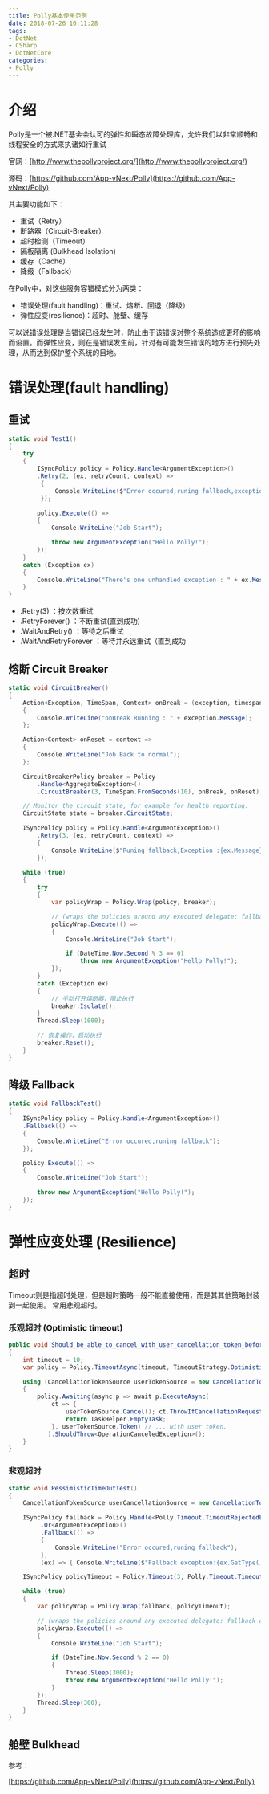 ```yaml
---
title: Polly基本使用范例
date: 2018-07-26 16:11:28
tags:
- DotNet
- CSharp
- DotNetCore
categories: 
- Polly
---
```

# 介绍

Polly是一个被.NET基金会认可的弹性和瞬态故障处理库，允许我们以非常顺畅和线程安全的方式来执诸如行重试

官网：[http://www.thepollyproject.org/](http://www.thepollyproject.org/)

源码：[https://github.com/App-vNext/Polly](https://github.com/App-vNext/Polly)

其主要功能如下：

* 重试（Retry）
* 断路器（Circuit-Breaker）
* 超时检测（Timeout）
* 隔板隔离 (Bulkhead Isolation)
* 缓存（Cache）
* 降级（Fallback）

在Polly中，对这些服务容错模式分为两类：

* 错误处理(fault handling)：重试、熔断、回退（降级）
* 弹性应变(resilience)：超时、舱壁、缓存

可以说错误处理是当错误已经发生时，防止由于该错误对整个系统造成更坏的影响而设置。而弹性应变，则在是错误发生前，针对有可能发生错误的地方进行预先处理，从而达到保护整个系统的目地。

# 错误处理(fault handling)

## 重试

```csharp
static void Test1()
{
    try
    {
        ISyncPolicy policy = Policy.Handle<ArgumentException>()
        .Retry(2, (ex, retryCount, context) =>
         {
             Console.WriteLine($"Error occured,runing fallback,exception :{ex.Message},retryCount:{retryCount}");
         });

        policy.Execute(() =>
        {
            Console.WriteLine("Job Start");

            throw new ArgumentException("Hello Polly!");
        });
    }
    catch (Exception ex)
    {
        Console.WriteLine("There's one unhandled exception : " + ex.Message);
    }
}
```

* .Retry(3) ：按次数重试
* .RetryForever() ：不断重试(直到成功)
* .WaitAndRetry() ：等待之后重试
* .WaitAndRetryForever ：等待并永远重试（直到成功

## 熔断 Circuit Breaker

```csharp
static void CircuitBreaker()
{
    Action<Exception, TimeSpan, Context> onBreak = (exception, timespan, context) =>
    {
        Console.WriteLine("onBreak Running : " + exception.Message);
    };

    Action<Context> onReset = context =>
    {
        Console.WriteLine("Job Back to normal");
    };

    CircuitBreakerPolicy breaker = Policy
        .Handle<AggregateException>()
        .CircuitBreaker(3, TimeSpan.FromSeconds(10), onBreak, onReset);

    // Monitor the circuit state, for example for health reporting.
    CircuitState state = breaker.CircuitState;

    ISyncPolicy policy = Policy.Handle<ArgumentException>()
        .Retry(3, (ex, retryCount, context) =>
        {
            Console.WriteLine($"Runing fallback,Exception :{ex.Message},RetryCount:{retryCount}");
        });

    while (true)
    {
        try
        {
            var policyWrap = Policy.Wrap(policy, breaker);

            // (wraps the policies around any executed delegate: fallback outermost ... bulkhead innermost)
            policyWrap.Execute(() =>
            {
                Console.WriteLine("Job Start");

                if (DateTime.Now.Second % 3 == 0)
                    throw new ArgumentException("Hello Polly!");
            });
        }
        catch (Exception ex)
        {
            // 手动打开熔断器，阻止执行
            breaker.Isolate();
        }
        Thread.Sleep(1000);

        // 恢复操作，启动执行
        breaker.Reset();
    }
}
```

## 降级 Fallback

```csharp
static void FallbackTest()
{
    ISyncPolicy policy = Policy.Handle<ArgumentException>()
    .Fallback(() =>
    {
        Console.WriteLine("Error occured,runing fallback");
    });

    policy.Execute(() =>
    {
        Console.WriteLine("Job Start");

        throw new ArgumentException("Hello Polly!");
    });
}
```

# 弹性应变处理 (Resilience)

## 超时

Timeout则是指超时处理，但是超时策略一般不能直接使用，而是其其他策略封装到一起使用。
常用悲观超时。

### 乐观超时 (Optimistic timeout)

```csharp
public void Should_be_able_to_cancel_with_user_cancellation_token_before_timeout__optimistic()
{
    int timeout = 10;
    var policy = Policy.TimeoutAsync(timeout, TimeoutStrategy.Optimistic);

    using (CancellationTokenSource userTokenSource = new CancellationTokenSource())
    {
        policy.Awaiting(async p => await p.ExecuteAsync(
            ct => {
                userTokenSource.Cancel(); ct.ThrowIfCancellationRequested();   // Simulate cancel in the middle of execution
                return TaskHelper.EmptyTask;
            }, userTokenSource.Token) // ... with user token.
           ).ShouldThrow<OperationCanceledException>();
    }
}
```

### 悲观超时

```csharp
static void PessimisticTimeOutTest()
{
    CancellationTokenSource userCancellationSource = new CancellationTokenSource();

    ISyncPolicy fallback = Policy.Handle<Polly.Timeout.TimeoutRejectedException>()
         .Or<ArgumentException>()
         .Fallback(() =>
         {
             Console.WriteLine("Error occured,runing fallback");
         },
         (ex) => { Console.WriteLine($"Fallback exception:{ex.GetType().ToString()},Message:{ex.Message}"); });

    ISyncPolicy policyTimeout = Policy.Timeout(3, Polly.Timeout.TimeoutStrategy.Pessimistic);

    while (true)
    {
        var policyWrap = Policy.Wrap(fallback, policyTimeout);

        // (wraps the policies around any executed delegate: fallback outermost ... bulkhead innermost)
        policyWrap.Execute(() =>
        {
            Console.WriteLine("Job Start");

            if (DateTime.Now.Second % 2 == 0)
            {
                Thread.Sleep(3000);
                throw new ArgumentException("Hello Polly!");
            }
        });
        Thread.Sleep(300);
    }
}
```

## 舱壁 Bulkhead

参考：

[https://github.com/App-vNext/Polly](https://github.com/App-vNext/Polly)
